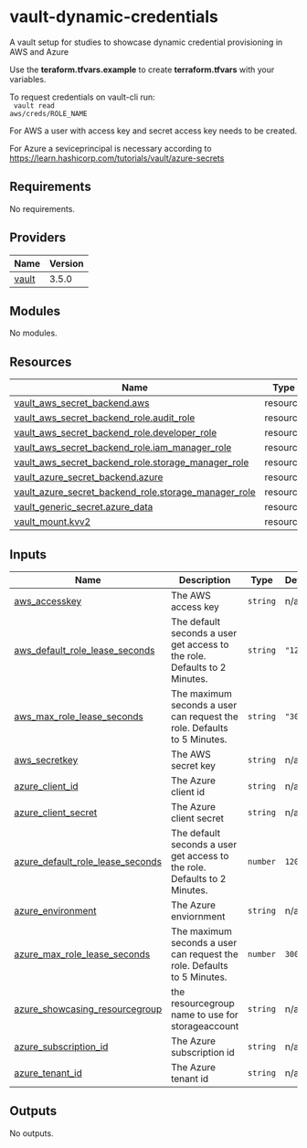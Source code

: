 # vault-dynamic-credentials

A vault setup for studies to showcase dynamic credential provisioning in AWS and Azure

Use the **teraform.tfvars.example** to create **terraform.tfvars** with your variables.

To request credentials on vault-cli run: <br/>
<code>
vault read aws/creds/ROLE_NAME
</code>


For AWS a user with access key and secret access key needs to be created. <br/>

For Azure a seviceprincipal is necessary according to https://learn.hashicorp.com/tutorials/vault/azure-secrets

<!-- BEGIN_TF_DOCS -->
## Requirements

No requirements.

## Providers

| Name | Version |
|------|---------|
| <a name="provider_vault"></a> [vault](#provider\_vault) | 3.5.0 |

## Modules

No modules.

## Resources

| Name | Type |
|------|------|
| [vault_aws_secret_backend.aws](https://registry.terraform.io/providers/hashicorp/vault/latest/docs/resources/aws_secret_backend) | resource |
| [vault_aws_secret_backend_role.audit_role](https://registry.terraform.io/providers/hashicorp/vault/latest/docs/resources/aws_secret_backend_role) | resource |
| [vault_aws_secret_backend_role.developer_role](https://registry.terraform.io/providers/hashicorp/vault/latest/docs/resources/aws_secret_backend_role) | resource |
| [vault_aws_secret_backend_role.iam_manager_role](https://registry.terraform.io/providers/hashicorp/vault/latest/docs/resources/aws_secret_backend_role) | resource |
| [vault_aws_secret_backend_role.storage_manager_role](https://registry.terraform.io/providers/hashicorp/vault/latest/docs/resources/aws_secret_backend_role) | resource |
| [vault_azure_secret_backend.azure](https://registry.terraform.io/providers/hashicorp/vault/latest/docs/resources/azure_secret_backend) | resource |
| [vault_azure_secret_backend_role.storage_manager_role](https://registry.terraform.io/providers/hashicorp/vault/latest/docs/resources/azure_secret_backend_role) | resource |
| [vault_generic_secret.azure_data](https://registry.terraform.io/providers/hashicorp/vault/latest/docs/resources/generic_secret) | resource |
| [vault_mount.kvv2](https://registry.terraform.io/providers/hashicorp/vault/latest/docs/resources/mount) | resource |

## Inputs

| Name | Description | Type | Default | Required |
|------|-------------|------|---------|:--------:|
| <a name="input_aws_accesskey"></a> [aws\_accesskey](#input\_aws\_accesskey) | The AWS access key | `string` | n/a | yes |
| <a name="input_aws_default_role_lease_seconds"></a> [aws\_default\_role\_lease\_seconds](#input\_aws\_default\_role\_lease\_seconds) | The default seconds a user get access to the role. Defaults to 2 Minutes. | `string` | `"120"` | no |
| <a name="input_aws_max_role_lease_seconds"></a> [aws\_max\_role\_lease\_seconds](#input\_aws\_max\_role\_lease\_seconds) | The maximum seconds a user can request the role. Defaults to 5 Minutes. | `string` | `"300"` | no |
| <a name="input_aws_secretkey"></a> [aws\_secretkey](#input\_aws\_secretkey) | The AWS secret key | `string` | n/a | yes |
| <a name="input_azure_client_id"></a> [azure\_client\_id](#input\_azure\_client\_id) | The Azure client id | `string` | n/a | yes |
| <a name="input_azure_client_secret"></a> [azure\_client\_secret](#input\_azure\_client\_secret) | The Azure client secret | `string` | n/a | yes |
| <a name="input_azure_default_role_lease_seconds"></a> [azure\_default\_role\_lease\_seconds](#input\_azure\_default\_role\_lease\_seconds) | The default seconds a user get access to the role. Defaults to 2 Minutes. | `number` | `120` | no |
| <a name="input_azure_environment"></a> [azure\_environment](#input\_azure\_environment) | The Azure enviornment | `string` | n/a | yes |
| <a name="input_azure_max_role_lease_seconds"></a> [azure\_max\_role\_lease\_seconds](#input\_azure\_max\_role\_lease\_seconds) | The maximum seconds a user can request the role. Defaults to 5 Minutes. | `number` | `300` | no |
| <a name="input_azure_showcasing_resourcegroup"></a> [azure\_showcasing\_resourcegroup](#input\_azure\_showcasing\_resourcegroup) | the resourcegroup name to use for storageaccount | `string` | n/a | yes |
| <a name="input_azure_subscription_id"></a> [azure\_subscription\_id](#input\_azure\_subscription\_id) | The Azure subscription id | `string` | n/a | yes |
| <a name="input_azure_tenant_id"></a> [azure\_tenant\_id](#input\_azure\_tenant\_id) | The Azure tenant id | `string` | n/a | yes |

## Outputs

No outputs.
<!-- END_TF_DOCS -->